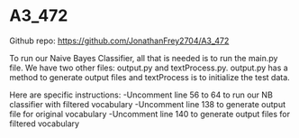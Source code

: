 # A3_472
Github repo: https://github.com/JonathanFrey2704/A3_472

To run our Naive Bayes Classifier, all that is needed is to run the main.py file.
We have two other files: output.py and textProcess.py. output.py has a method to generate output files and textProcess is to initialize the test data.

Here are specific instructions:
-Uncomment line 56 to 64 to run our NB classifier with filtered vocabulary
-Uncomment line 138 to generate output file for original vocabulary 
-Uncomment line 140 to generate output files for filtered vocabulary
